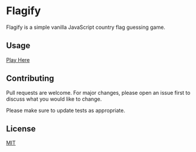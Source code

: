# Flagify

Flagify is a simple vanilla JavaScript country flag guessing game.


## Usage

[Play Here](https://zilton7.github.io/flagify/)

## Contributing
Pull requests are welcome. For major changes, please open an issue first to discuss what you would like to change.

Please make sure to update tests as appropriate.

## License
[MIT](https://choosealicense.com/licenses/mit/)
